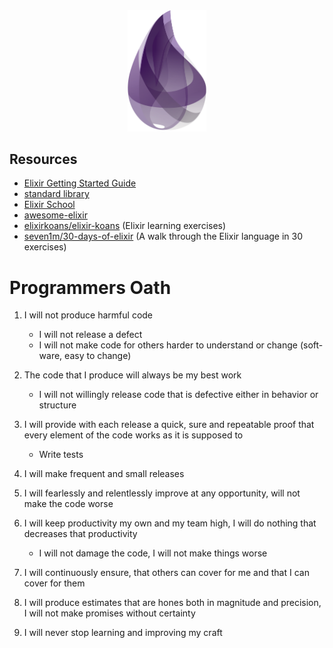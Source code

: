 <div align="center">
  <a href="https://github.com/elixir-lang/elixir">
    <img src="https://raw.githubusercontent.com/dunstontc/assets/master/images/logos/elixir_logo.png" alt="elixir" title="elixir" width="25%">
  </a>
</div>

## Resources
- [Elixir Getting Started Guide](https://elixir-lang.org/getting-started/basic-types.html)
- [standard library](https://hexdocs.pm/elixir/Kernel.html)
- [Elixir School](https://elixirschool.com/en)
- [awesome-elixir](https://github.com/h4cc/awesome-elixir)
- [elixirkoans/elixir-koans](https://github.com/elixirkoans/elixir-koans) (Elixir learning exercises)
- [seven1m/30-days-of-elixir](https://github.com/seven1m/30-days-of-elixir) (A walk through the Elixir language in 30 exercises)


# Programmers Oath

1. I will not produce harmful code
    - I will not release a defect
    - I will not make code for others harder to understand or change (soft-ware, easy to change)

2. The code that I produce will always be my best work
   - I will not willingly release code that is defective either in behavior or structure

3. I will provide with each release a quick, sure and repeatable proof that every element of the code works as it is supposed to
   - Write tests

4. I will make frequent and small releases

5. I will fearlessly and relentlessly improve at any opportunity, will not make the code worse

6. I will keep productivity my own and my team high, I will do nothing that decreases that productivity
   - I will not damage the code, I will not make things worse

7. I will continuously ensure, that others can cover for me and that I can cover for them

8. I will produce estimates that are hones both in magnitude and precision, I will not make promises without certainty

9. I will never stop learning and improving my craft
